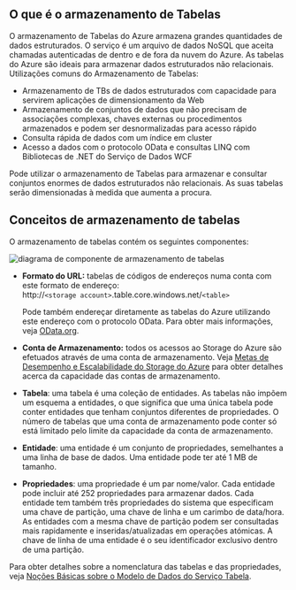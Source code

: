 ## <a name="what-is-table-storage"></a>O que é o armazenamento de Tabelas
O armazenamento de Tabelas do Azure armazena grandes quantidades de dados estruturados. O serviço é um arquivo de dados NoSQL que aceita chamadas autenticadas de dentro e de fora da nuvem do Azure. As tabelas do Azure são ideais para armazenar dados estruturados não relacionais. Utilizações comuns do Armazenamento de Tabelas:

* Armazenamento de TBs de dados estruturados com capacidade para servirem aplicações de dimensionamento da Web
* Armazenamento de conjuntos de dados que não precisam de associações complexas, chaves externas ou procedimentos armazenados e podem ser desnormalizadas para acesso rápido
* Consulta rápida de dados com um índice em cluster
* Acesso a dados com o protocolo OData e consultas LINQ com Bibliotecas de .NET do Serviço de Dados WCF

Pode utilizar o armazenamento de Tabelas para armazenar e consultar conjuntos enormes de dados estruturados não relacionais. As suas tabelas serão dimensionadas à medida que aumenta a procura.

## <a name="table-storage-concepts"></a>Conceitos de armazenamento de tabelas
O armazenamento de tabelas contém os seguintes componentes:

![diagrama de componente de armazenamento de tabelas][Table1]

* **Formato do URL:** tabelas de códigos de endereços numa conta com este formato de endereço:   
  http://`<storage account>`.table.core.windows.net/`<table>`  
  
  Pode também endereçar diretamente as tabelas do Azure utilizando este endereço com o protocolo OData. Para obter mais informações, veja [OData.org][OData.org].
* **Conta de Armazenamento:** todos os acessos ao Storage do Azure são efetuados através de uma conta de armazenamento. Veja [Metas de Desempenho e Escalabilidade do Storage do Azure](../articles/storage/common/storage-scalability-targets.md) para obter detalhes acerca da capacidade das contas de armazenamento.
* **Tabela**: uma tabela é uma coleção de entidades. As tabelas não impõem um esquema a entidades, o que significa que uma única tabela pode conter entidades que tenham conjuntos diferentes de propriedades. O número de tabelas que uma conta de armazenamento pode conter só está limitado pelo limite da capacidade da conta de armazenamento.
* **Entidade**: uma entidade é um conjunto de propriedades, semelhantes a uma linha de base de dados. Uma entidade pode ter até 1 MB de tamanho.
* **Propriedades**: uma propriedade é um par nome/valor. Cada entidade pode incluir até 252 propriedades para armazenar dados. Cada entidade tem também três propriedades do sistema que especificam uma chave de partição, uma chave de linha e um carimbo de data/hora. As entidades com a mesma chave de partição podem ser consultadas mais rapidamente e inseridas/atualizadas em operações atómicas. A chave de linha de uma entidade é o seu identificador exclusivo dentro de uma partição.

Para obter detalhes sobre a nomenclatura das tabelas e das propriedades, veja [Noções Básicas sobre o Modelo de Dados do Serviço Tabela](/rest/api/storageservices/Understanding-the-Table-Service-Data-Model).

[Table1]: ./media/storage-table-concepts-include/table1.png
[OData.org]: http://www.odata.org/
